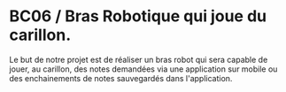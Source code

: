 # BC06 / Bras Robotique qui joue du carillon.
Le but de notre projet est de réaliser un bras robot qui sera capable de jouer, au carillon, des notes demandées via une application sur mobile ou des enchainements de notes sauvegardés dans l'application.
